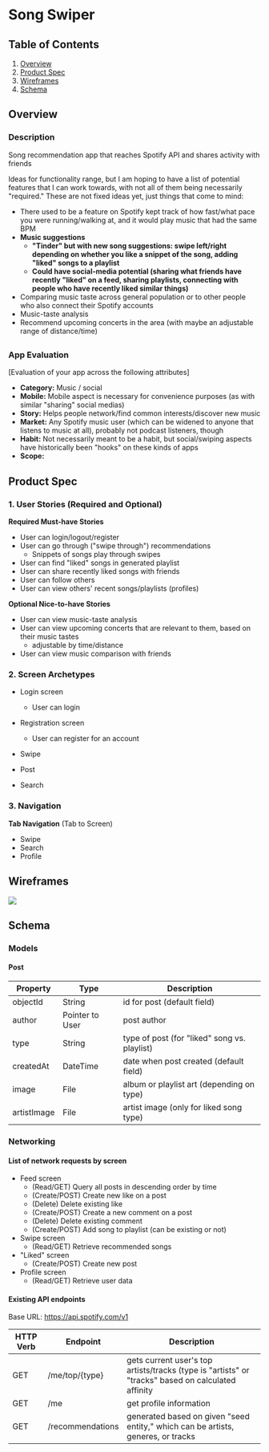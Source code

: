 # Song Swiper

## Table of Contents
1. [Overview](#Overview)
1. [Product Spec](#Product-Spec)
1. [Wireframes](#Wireframes)
2. [Schema](#Schema)

## Overview
### Description
Song recommendation app that reaches Spotify API and shares activity with friends


Ideas for functionality range, but I am hoping to have a list of potential features that I can work towards, with not all of them being necessarily "required." These are not fixed ideas yet, just things that come to mind:
- There used to be a feature on Spotify kept track of how fast/what pace you were running/walking at, and it would play music that had the same BPM
- **Music suggestions**
   - **"Tinder" but with new song suggestions: swipe left/right depending on whether you like a snippet of the song, adding "liked" songs to a playlist**
    - **Could have social-media potential (sharing what friends have recently "liked" on a feed, sharing playlists, connecting with people who have recently liked similar things)**
- Comparing music taste across general population or to other people who also connect their Spotify accounts
- Music-taste analysis
- Recommend upcoming concerts in the area (with maybe an adjustable range of distance/time)


## 
### App Evaluation
[Evaluation of your app across the following attributes]
- **Category:** Music / social
- **Mobile:** Mobile aspect is necessary for convenience purposes (as with similar "sharing" social medias)
- **Story:** Helps people network/find common interests/discover new music
- **Market:** Any Spotify music user (which can be widened to anyone that listens to music at all), probably not podcast listeners, though
- **Habit:** Not necessarily meant to be a habit, but social/swiping aspects have historically been "hooks" on these kinds of apps
- **Scope:**

## Product Spec

### 1. User Stories (Required and Optional)

**Required Must-have Stories**

* User can login/logout/register
* User can go through ("swipe through") recommendations
    * Snippets of songs play through swipes
* User can find "liked" songs in generated playlist
* User can share recently liked songs with friends
* User can follow others
* User can view others' recent songs/playlists (profiles)

**Optional Nice-to-have Stories**

* User can view music-taste analysis
* User can view upcoming concerts that are relevant to them, based on their music tastes
    * adjustable by time/distance
* User can view music comparison with friends

### 2. Screen Archetypes

* Login screen
    * User can login

* Registration screen
    * User can register for an account

* Swipe
* Post
* Search

### 3. Navigation

**Tab Navigation** (Tab to Screen)

* Swipe
* Search 
* Profile

## Wireframes
![](https://i.imgur.com/4nomz5l.png)

## Schema
### Models
#### Post


| Property | Type     | Description |
| -------- | -------- | -------- |
| objectId | String   | id for post (default field) |
| author | Pointer to User | post author |
| type | String  | type of post (for "liked" song vs. playlist) |
| createdAt | DateTime | date when post created (default field) |
| image | File | album or playlist art (depending on type) |
| artistImage | File | artist image (only for liked song type) | 

### Networking
#### List of network requests by screen

* Feed screen
    * (Read/GET) Query all posts in descending order by time
    * (Create/POST) Create new like on a post
    * (Delete) Delete existing like
    * (Create/POST) Create a new comment on a post
    * (Delete) Delete existing comment
    * (Create/POST) Add song to playlist (can be existing or not)
* Swipe screen
    * (Read/GET) Retrieve recommended songs
* "Liked" screen
    * (Create/POST) Create new post
* Profile screen
    * (Read/GET) Retrieve user data



#### Existing API endpoints
Base URL: https://api.spotify.com/v1


| HTTP Verb | Endpoint | Description |
| -------- | -------- | -------- |
| GET | /me/top/{type}     | gets current user's top artists/tracks (type is "artists" or "tracks" based on calculated affinity    |
| GET | /me | get profile information |
| GET | /recommendations | generated based on given "seed entity," which can be artists, generes, or tracks | 

